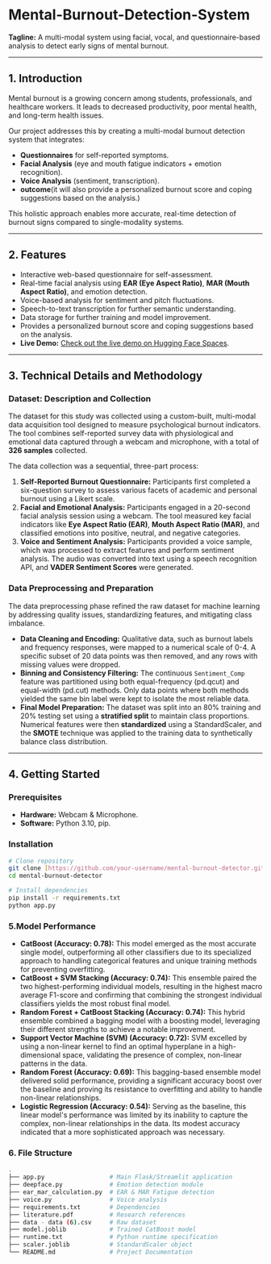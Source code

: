 # Mental-Burnout-Detection-System

**Tagline:** A multi-modal system using facial, vocal, and questionnaire-based analysis to detect early signs of mental burnout.

***

## 1. Introduction

Mental burnout is a growing concern among students, professionals, and healthcare workers. It leads to decreased productivity, poor mental health, and long-term health issues.

Our project addresses this by creating a multi-modal burnout detection system that integrates:

* **Questionnaires** for self-reported symptoms.
* **Facial Analysis** (eye and mouth fatigue indicators + emotion recognition).
* **Voice Analysis** (sentiment, transcription).
* **outcome**(it will also provide a personalized burnout score and coping suggestions based on the analysis.)

This holistic approach enables more accurate, real-time detection of burnout signs compared to single-modality systems.

***

## 2. Features

* Interactive web-based questionnaire for self-assessment.
* Real-time facial analysis using **EAR (Eye Aspect Ratio)**, **MAR (Mouth Aspect Ratio)**, and emotion detection.
* Voice-based analysis for sentiment and pitch fluctuations.
* Speech-to-text transcription for further semantic understanding.
* Data storage for further training and model improvement.
*  Provides a personalized burnout score and coping suggestions based on the analysis.
* **Live Demo:** [Check out the live demo on Hugging Face Spaces](https://huggingface.co/spaces/project-exhibition/Burnout-detection).

***

## 3. Technical Details and Methodology

### Dataset: Description and Collection

The dataset for this study was collected using a custom-built, multi-modal data acquisition tool designed to measure psychological burnout indicators. The tool combines self-reported survey data with physiological and emotional data captured through a webcam and microphone, with a total of **326 samples** collected.

The data collection was a sequential, three-part process:

1.  **Self-Reported Burnout Questionnaire:** Participants first completed a six-question survey to assess various facets of academic and personal burnout using a Likert scale.
2.  **Facial and Emotional Analysis:** Participants engaged in a 20-second facial analysis session using a webcam. The tool measured key facial indicators like **Eye Aspect Ratio (EAR)**, **Mouth Aspect Ratio (MAR)**, and classified emotions into positive, neutral, and negative categories.
3.  **Voice and Sentiment Analysis:** Participants provided a  voice sample, which was processed to extract features and perform sentiment analysis. The audio was converted into text using a speech recognition API, and **VADER Sentiment Scores** were generated.

### Data Preprocessing and Preparation

The data preprocessing phase refined the raw dataset for machine learning by addressing quality issues, standardizing features, and mitigating class imbalance.

* **Data Cleaning and Encoding:** Qualitative data, such as burnout labels and frequency responses, were mapped to a numerical scale of 0-4. A specific subset of 20 data points was then removed, and any rows with missing values were dropped.
* **Binning and Consistency Filtering:** The continuous `Sentiment_Comp` feature was partitioned using both equal-frequency (pd.qcut) and equal-width (pd.cut) methods. Only data points where both methods yielded the same bin label were kept to isolate the most reliable data.
* **Final Model Preparation:** The dataset was split into an 80% training and 20% testing set using a **stratified split** to maintain class proportions. Numerical features were then **standardized** using a StandardScaler, and the **SMOTE** technique was applied to the training data to synthetically balance class distribution.

***

## 4. Getting Started

### Prerequisites

* **Hardware:** Webcam & Microphone.
* **Software:** Python 3.10, pip.

### Installation

```bash
# Clone repository
git clone [https://github.com/your-username/mental-burnout-detector.git](https://github.com/your-username/mental-burnout-detector.git)
cd mental-burnout-detector

# Install dependencies
pip install -r requirements.txt
python app.py
```
### 5.Model Performance

* **CatBoost (Accuracy: 0.78):** This model emerged as the most accurate single model, outperforming all other classifiers due to its specialized approach to handling categorical features and unique training methods for preventing overfitting.
* **CatBoost + SVM Stacking (Accuracy: 0.74):** This ensemble paired the two highest-performing individual models, resulting in the highest macro average F1-score and confirming that combining the strongest individual classifiers yields the most robust final model.
* **Random Forest + CatBoost Stacking (Accuracy: 0.74):** This hybrid ensemble combined a bagging model with a boosting model, leveraging their different strengths to achieve a notable improvement.
* **Support Vector Machine (SVM) (Accuracy: 0.72):** SVM excelled by using a non-linear kernel to find an optimal hyperplane in a high-dimensional space, validating the presence of complex, non-linear patterns in the data.
* **Random Forest (Accuracy: 0.69):** This bagging-based ensemble model delivered solid performance, providing a significant accuracy boost over the baseline and proving its resistance to overfitting and ability to handle non-linear relationships.
* **Logistic Regression (Accuracy: 0.54):** Serving as the baseline, this linear model's performance was limited by its inability to capture the complex, non-linear relationships in the data. Its modest accuracy indicated that a more sophisticated approach was necessary.

### 6. File Structure
```bash
.
├── app.py                  # Main Flask/Streamlit application                
├── deepface.py             # Emotion detection module               
├── ear_mar_calculation.py  # EAR & MAR Fatigue detection   
├── voice.py                # Voice analysis   
├── requirements.txt        # Dependencies   
├── literature.pdf          # Research references
├── data - data (6).csv     # Raw dataset
├── model.joblib            # Trained CatBoost model
├── runtime.txt             # Python runtime specification
├── scaler.joblib           # StandardScaler object
└── README.md               # Project Documentation
```

